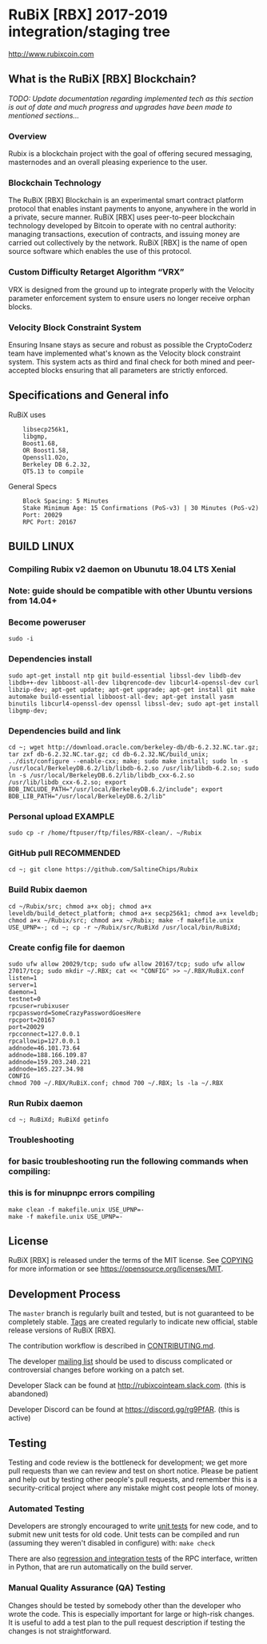 RuBiX [RBX] 2017-2019 integration/staging tree
=====================================

http://www.rubixcoin.com

What is the RuBiX [RBX] Blockchain?
-----------------------------------
*TODO: Update documentation regarding implemented tech as this section is out of date and much progress and upgrades have been made to mentioned sections...*

### Overview
Rubix is a blockchain project with the goal of offering secured messaging, masternodes and an overall pleasing experience to the user.

### Blockchain Technology
The RuBiX [RBX] Blockchain is an experimental smart contract platform protocol that enables 
instant payments to anyone, anywhere in the world in a private, secure manner. 
RuBiX [RBX] uses peer-to-peer blockchain technology developed by Bitcoin to operate
with no central authority: managing transactions, execution of contracts, and 
issuing money are carried out collectively by the network. RuBiX [RBX] is the name of 
open source software which enables the use of this protocol.

### Custom Difficulty Retarget Algorithm “VRX”
VRX is designed from the ground up to integrate properly with the Velocity parameter enforcement system to ensure users no longer receive orphan blocks.

### Velocity Block Constraint System
Ensuring Insane stays as secure and robust as possible the CryptoCoderz team have implemented what's known as the Velocity block constraint system. This system acts as third and final check for both mined and peer-accepted blocks ensuring that all parameters are strictly enforced.

Specifications and General info
------------------
RuBiX uses 

		libsecp256k1,
		libgmp,
		Boost1.68,
		OR Boost1.58,  
		Openssl1.02o,
		Berkeley DB 6.2.32,
		QT5.13 to compile


General Specs

		Block Spacing: 5 Minutes
		Stake Minimum Age: 15 Confirmations (PoS-v3) | 30 Minutes (PoS-v2)
		Port: 20029
		RPC Port: 20167


BUILD LINUX
-----------
### Compiling Rubix v2 daemon on Ubunutu 18.04 LTS Xenial
### Note: guide should be compatible with other Ubuntu versions from 14.04+

### Become poweruser
```
sudo -i
```

### Dependencies install
```
sudo apt-get install ntp git build-essential libssl-dev libdb-dev libdb++-dev libboost-all-dev libqrencode-dev libcurl4-openssl-dev curl libzip-dev; apt-get update; apt-get upgrade; apt-get install git make automake build-essential libboost-all-dev; apt-get install yasm binutils libcurl4-openssl-dev openssl libssl-dev; sudo apt-get install libgmp-dev;
```

### Dependencies build and link
```
cd ~; wget http://download.oracle.com/berkeley-db/db-6.2.32.NC.tar.gz; tar zxf db-6.2.32.NC.tar.gz; cd db-6.2.32.NC/build_unix; ../dist/configure --enable-cxx; make; sudo make install; sudo ln -s /usr/local/BerkeleyDB.6.2/lib/libdb-6.2.so /usr/lib/libdb-6.2.so; sudo ln -s /usr/local/BerkeleyDB.6.2/lib/libdb_cxx-6.2.so /usr/lib/libdb_cxx-6.2.so; export BDB_INCLUDE_PATH="/usr/local/BerkeleyDB.6.2/include"; export BDB_LIB_PATH="/usr/local/BerkeleyDB.6.2/lib"
```

### Personal upload EXAMPLE
```
sudo cp -r /home/ftpuser/ftp/files/RBX-clean/. ~/Rubix
```

### GitHub pull RECOMMENDED
```
cd ~; git clone https://github.com/SaltineChips/Rubix
```

### Build Rubix daemon
```
cd ~/Rubix/src; chmod a+x obj; chmod a+x leveldb/build_detect_platform; chmod a+x secp256k1; chmod a+x leveldb; chmod a+x ~/Rubix/src; chmod a+x ~/Rubix; make -f makefile.unix USE_UPNP=-; cd ~; cp -r ~/Rubix/src/RuBiXd /usr/local/bin/RuBiXd;
```

### Create config file for daemon
```
sudo ufw allow 20029/tcp; sudo ufw allow 20167/tcp; sudo ufw allow 27017/tcp; sudo mkdir ~/.RBX; cat << "CONFIG" >> ~/.RBX/RuBiX.conf
listen=1
server=1
daemon=1
testnet=0
rpcuser=rubixuser
rpcpassword=SomeCrazyPasswordGoesHere
rpcport=20167
port=20029
rpcconnect=127.0.0.1
rpcallowip=127.0.0.1
addnode=46.101.73.64
addnode=188.166.109.87
addnode=159.203.240.221
addnode=165.227.34.98
CONFIG
chmod 700 ~/.RBX/RuBiX.conf; chmod 700 ~/.RBX; ls -la ~/.RBX
```

### Run Rubix daemon
```
cd ~; RuBiXd; RuBiXd getinfo
```

### Troubleshooting
### for basic troubleshooting run the following commands when compiling:
### this is for minupnpc errors compiling

```
make clean -f makefile.unix USE_UPNP=-
make -f makefile.unix USE_UPNP=-
```

License
-------

RuBiX [RBX] is released under the terms of the MIT license. See [COPYING](COPYING) for more
information or see https://opensource.org/licenses/MIT.

Development Process
-------------------

The `master` branch is regularly built and tested, but is not guaranteed to be
completely stable. [Tags](https://github.com/CryptoCoderz/RBX/tags) are created
regularly to indicate new official, stable release versions of RuBiX [RBX].

The contribution workflow is described in [CONTRIBUTING.md](CONTRIBUTING.md).

The developer [mailing list](https://lists.linuxfoundation.org/mailman/listinfo/bitcoin-dev)
should be used to discuss complicated or controversial changes before working
on a patch set.

Developer Slack can be found at http://rubixcointeam.slack.com. (this is abandoned)

Developer Discord can be found at https://discord.gg/rg9PfAR. (this is active)

Testing
-------

Testing and code review is the bottleneck for development; we get more pull
requests than we can review and test on short notice. Please be patient and help out by testing
other people's pull requests, and remember this is a security-critical project where any mistake might cost people
lots of money.

### Automated Testing

Developers are strongly encouraged to write [unit tests](/doc/unit-tests.md) for new code, and to
submit new unit tests for old code. Unit tests can be compiled and run
(assuming they weren't disabled in configure) with: `make check`

There are also [regression and integration tests](/qa) of the RPC interface, written
in Python, that are run automatically on the build server.

### Manual Quality Assurance (QA) Testing

Changes should be tested by somebody other than the developer who wrote the
code. This is especially important for large or high-risk changes. It is useful
to add a test plan to the pull request description if testing the changes is
not straightforward.
